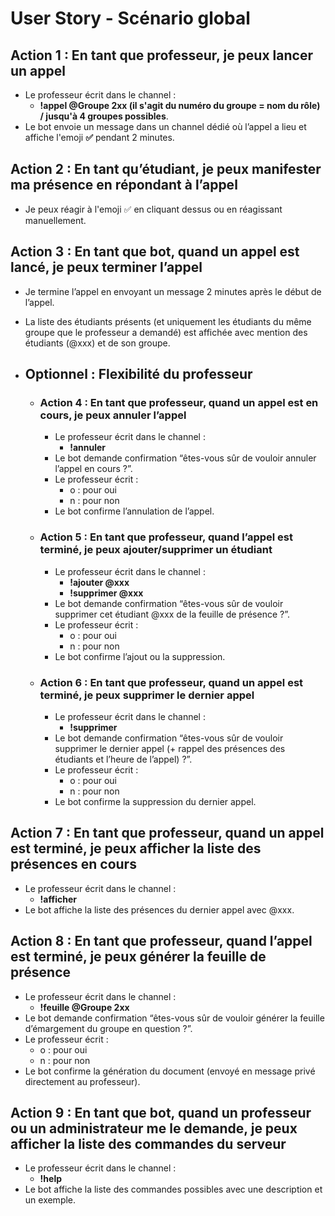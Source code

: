 # User Story - Scénario global



## Action 1 : En tant que professeur, je peux lancer un appel

* Le professeur écrit dans le channel :
    * **!appel @Groupe 2xx (il s'agit du numéro du groupe = nom du rôle) / jusqu'à 4 groupes possibles**.
* Le bot envoie un message dans un channel dédié où l’appel a lieu et affiche l'emoji **:white_check_mark:** pendant 2 minutes.


## Action 2 : En tant qu’étudiant, je peux manifester ma présence en répondant à l’appel

* Je peux réagir à l'emoji :white_check_mark: en cliquant dessus ou en réagissant manuellement.


## Action 3 : En tant que bot, quand un appel est lancé, je peux terminer l’appel

* Je termine l’appel en envoyant un message 2 minutes après le début de l’appel.
* La liste des étudiants présents (et uniquement les étudiants du même groupe que le professeur a demandé) est affichée avec mention des étudiants (@xxx) et de son groupe.

* ## Optionnel : Flexibilité du professeur

    * ### Action 4 : En tant que professeur, quand un appel est en cours, je peux annuler l’appel

        * Le professeur écrit dans le channel :
            * **!annuler**
        * Le bot demande confirmation “êtes-vous sûr de vouloir annuler l’appel en cours ?”.
        * Le professeur écrit :
            * o : pour oui
            * n : pour non
        * Le bot confirme l’annulation de l’appel.


    * ### Action 5 : En tant que professeur, quand l’appel est terminé, je peux ajouter/supprimer un étudiant

        * Le professeur écrit dans le channel :
            * **!ajouter @xxx**
            * **!supprimer @xxx**
        * Le bot demande confirmation “êtes-vous sûr de vouloir supprimer cet étudiant @xxx de la feuille de présence ?”.
        * Le professeur écrit :
            * o : pour oui
            * n : pour non
        * Le bot confirme l’ajout ou la suppression.


    * ### Action 6 : En tant que professeur, quand un appel est terminé, je peux supprimer le dernier appel

        * Le professeur écrit dans le channel :
            * **!supprimer**
        * Le bot demande confirmation “êtes-vous sûr de vouloir supprimer le dernier appel (+ rappel des présences des étudiants et l’heure de l’appel) ?”.
        * Le professeur écrit :
            * o : pour oui
            * n : pour non
        * Le bot confirme la suppression du dernier appel.


## Action 7 : En tant que professeur, quand un appel est terminé, je peux afficher la liste des présences en cours

* Le professeur écrit dans le channel :
    * **!afficher**
* Le bot affiche la liste des présences du dernier appel avec @xxx.


## Action 8 : En tant que professeur, quand l’appel est terminé, je peux générer la feuille de présence

* Le professeur écrit dans le channel :
    * **!feuille @Groupe 2xx**
* Le bot demande confirmation “êtes-vous sûr de vouloir générer la feuille d’émargement du groupe en question ?”.
* Le professeur écrit :
    * o : pour oui
    * n : pour non
* Le bot confirme la génération du document (envoyé en message privé directement au professeur).


## Action 9 : En tant que bot, quand un professeur ou un administrateur me le demande, je peux afficher la liste des commandes du serveur

* Le professeur écrit dans le channel :
    * **!help**
* Le bot affiche la liste des commandes possibles avec une description et un exemple.